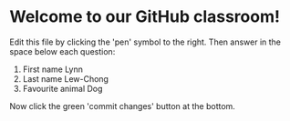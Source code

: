 # Welcome to our GitHub classroom!

Edit this file by clicking the 'pen' symbol to the right.
Then answer in the space below each question:

1. First name 
Lynn
2. Last name
Lew-Chong
3. Favourite animal
Dog

Now click the green 'commit changes' button at the bottom.

